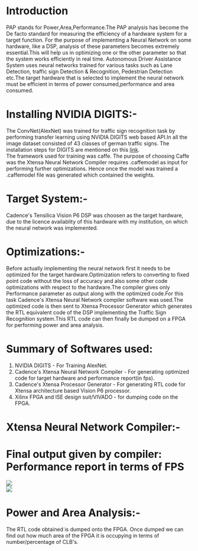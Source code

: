 # Introduction
PAP stands for Power,Area,Performance.The PAP analysis has become the De facto standard for measuring the efficiency of a hardware system for a target function. For the purpose of implementing a Neural Network on some hardware, like a DSP, analysis of these parameters becomes extremely essential.This will help us in optimizing one or the other parameter so that the system works efficiently in real time. Autonomous Driver Assistance System uses neural networks trained for various tasks such as Lane Detection, traffic sign Detection & Recognition, Pedestrian Detection etc.The target hardware that is selected to implement the neural network must be efficient in terms of power consumed,performance and area consumed.
# Installing NVIDIA DIGITS:-  
The ConvNet(AlexNet) was trained for traffic sign recognition task by performing transfer learning using NVIDIA DIGITS web based API.In all the image dataset consisted of 43 classes of german traffic signs. The installation steps for DIGITS are mentioned on this [link](https://github.com/patilninad/DIGITS).  
The framework used for training was caffe. The purpose of choosing Caffe was the Xtensa Neural Network Compiler requires .caffemodel as input for performing further optimizations. Hence once the model was trained a .caffemodel file was generated which contained the weights.  
# Target System:-  
Cadence's Tensilica Vision P6 DSP was choosen as the target hardware, due to the licence availablity of this hardware with my institution, on which the neural network was implemented.
# Optimizations:-
Before actually implementing the neural network first it needs to be optimized for the target hardware.Optimization refers to converting to fixed point code without the loss of accuracy and also some other code optimizations with respect to the hardware.The compiler gives only Performance parameter as output along with the optimized code.For this task Cadence's Xtensa Neural Network compiler software was used.The optimized code is then sent to Xtensa Processor Generator which generates the RTL equivalent code of the DSP implementing the Traffic Sign Recognition system.This RTL code can then finally be dumped on a FPGA for performing power and area analysis.    
# Summary of Softwares used:  
1) NVIDIA DIGITS - For Training AlexNet.
2) Cadence's Xtensa Neural Network Compiler - For generating optimized code for target hardware and performance report(in fps).
3) Cadence's Xtensa Processor Generator - For generating RTL code for Xtensa architecture based Vision P6 processor.
4) Xilinx FPGA and ISE design suit/VIVADO - for dumping code on the FPGA.  
# Xtensa Neural Network Compiler:-  
# Final output given by compiler: Performance report in terms of FPS
![](https://github.com/patilninad/Performance-analysis-of-ConvNet-trained-for-Traffic-Sign-Recognition-on-Cadence-Tensilica-P6-DSP/blob/master/Performance%20Report.PNG)  
![](https://github.com/patilninad/Performance-analysis-of-ConvNet-trained-for-Traffic-Sign-Recognition-on-Cadence-Tensilica-P6-DSP/blob/master/Performance%20Report%201.PNG)

# Power and Area Analysis:-  
The RTL code obtained is dumped onto the FPGA. Once dumped we can find out how much area of the FPGA it is occupying in terms of number/percentage of CLB's.
